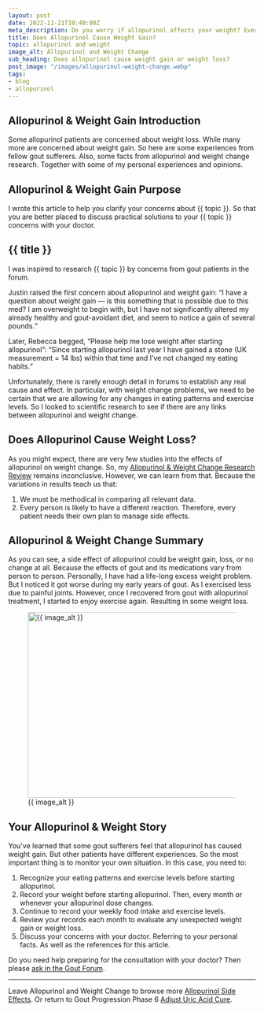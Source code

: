 ```yaml
---
layout: post
date: 2022-11-21T10:40:00Z
meta_description: Do you worry if allopurinol affects your weight? Every gout patient is different. So read how side effects of allopurinol might cause weight gain, loss, or no change.
title: Does Allopurinol Cause Weight Gain?
topic: allopurinol and weight
image_alt: Allopurinol and Weight Change
sub_heading: Does allopurinol cause weight gain or weight loss?
post_image: "/images/allopurinol-weight-change.webp"
tags:
- blog
- allopurinol
---
```

<h2 id="intro">Allopurinol &amp; Weight Gain Introduction</h2>
<p>Some allopurinol patients are concerned about weight loss. While many more are concerned about weight gain. So here are some experiences from fellow gout sufferers. Also, some facts from allopurinol and weight change research. Together with some of my personal experiences and opinions.</p>
<h2 id="intent">Allopurinol &amp; Weight Gain Purpose</h2>
<p>I wrote this article to help you clarify your concerns about {{ topic }}. So that you are better placed to discuss practical solutions to your {{ topic }} concerns with your doctor.</p>
<h2 id="gain">{{ title }}</h2>
<p>I was inspired to research {{ topic }} by concerns from gout patients in the forum.</p>
<p>Justin raised the first concern about allopurinol and weight gain:
<q cite="https://goutpal.net/forums/topic/allopurinol-and-weight-gain/">I have a question about weight gain — is this something that is possible due to this med? I am overweight to begin with, but I have not significantly altered my already healthy and gout-avoidant diet, and seem to notice a gain of several pounds.</q></p>
<p>Later, Rebecca begged, “Please help me lose weight after starting allopurinol”:
<q cite="https://goutpal.net/forums/topic/allopurinol-and-weight-gain/">Since starting allopurinol last year I have gained a stone (UK measurement = 14 lbs) within that time and I’ve not changed my eating habits.</q></p>
<p>Unfortunately, there is rarely enough detail in forums to establish any real cause and effect. In particular, with weight change problems, we need to be certain that we are allowing for any changes in eating patterns and exercise levels. So I looked to scientific research to see if there are any links between allopurinol and weight change.</p>
<h2 id="loss">Does Allopurinol Cause Weight Loss?</h2>
<p>As you might expect, there are very few studies into the effects of allopurinol on weight change. So, my <a href="https://goutpal.info/blog/allopurinol-weight-change/">Allopurinol &amp; Weight Change Research Review</a> remains inconclusive. However, we can learn from that. Because the variations in results teach us that:</p>
<ol>
<li>We must be methodical in comparing all relevant data.</li>
<li>Every person is likely to have a different reaction. Therefore, every patient needs their own plan to manage side effects.</li>
</ol>
<h2 id="summary">Allopurinol &amp; Weight Change Summary</h2>
<p>As you can see, a side effect of allopurinol could be weight gain, loss, or no change at all. Because the effects of gout and its medications vary from person to person. Personally, I have had a life-long excess weight problem. But I noticed it got worse during my early years of gout. As I exercised less due to painful joints. However, once I recovered from gout with allopurinol treatment, I started to enjoy exercise again. Resulting in some weight loss.</p>
<figure id="image" class="inner">
<img src="{{ post_image }}" alt="{{ image_alt }}"  width="610" height="377">
  <figcaption>{{ image_alt }}</figcaption>
</figure>
<h2 id="next">Your Allopurinol & Weight Story</h2>

You've learned that some gout sufferers feel that allopurinol has caused weight gain. But other patients have different experiences. So the most important thing is to monitor your own situation. In this case, you need to:
1. Recognize your eating patterns and exercise levels before starting allopurinol.
2. Record your weight before starting allopurinol. Then, every month or whenever your allopurinol dose changes.
3. Continue to record your weekly food intake and exercise levels.
4. Review your records each month to evaluate any unexpected weight gain or weight loss.
5. Discuss your concerns with your doctor. Referring to your personal facts. As well as the references for this article.

Do you need help preparing for the consultation with your doctor? Then please <a href="https://links.goutpal.com/p/goutpal-links-gout-discussions?a=888958067">ask in the Gout Forum</a>.

<hr>
Leave Allopurinol and Weight Change to browse more <a href="/allopurinol/allopurinol-side-effects/">Allopurinol Side Effects</a>. Or return to Gout Progression Phase 6 <a href="/blog/adjust-uric-acid-cure/">Adjust Uric Acid Cure</a>.
